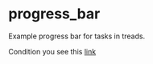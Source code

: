 # progress_bar
Example progress bar for tasks in treads.

Condition you see this [link](https://github.com/netology-code/map-homeworks/tree/main/02)
